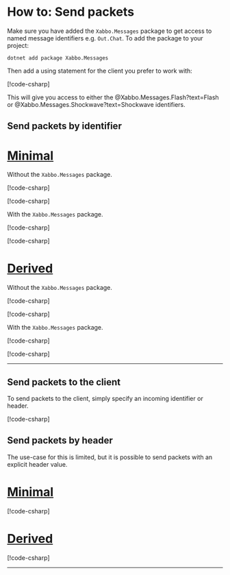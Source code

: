 # How to: Send packets

Make sure you have added the `Xabbo.Messages` package to get access to named message identifiers e.g. `Out.Chat`. To add the package to your project:

```
dotnet add package Xabbo.Messages
```

Then add a using statement for the client you prefer to work with:

[!code-csharp[](~/src/examples/packets/minimal/Program.cs?range=3,5-6)]

This will give you access to either the @Xabbo.Messages.Flash?text=Flash or @Xabbo.Messages.Shockwave?text=Shockwave identifiers.

## Send packets by identifier

# [Minimal](#tab/minimal)

Without the `Xabbo.Messages` package.

[!code-csharp[](~/src/examples/packets/minimal/Program.cs?name=send-by-identifier-implicit)]

[!code-csharp[](~/src/examples/packets/minimal-shockwave/Program.cs?name=send-by-identifier-implicit)]

With the `Xabbo.Messages` package.

[!code-csharp[](~/src/examples/packets/minimal/Program.cs?name=send-by-identifier)]

[!code-csharp[](~/src/examples/packets/minimal-shockwave/Program.cs?name=send-by-identifier)]

# [Derived](#tab/derived)

Without the `Xabbo.Messages` package.

[!code-csharp[](~/src/examples/packets/derived/MyExtension.cs?name=send-by-identifier-implicit)]

[!code-csharp[](~/src/examples/packets/derived/MyExtension.cs?name=send-by-identifier-implicit-shockwave)]

With the `Xabbo.Messages` package.

[!code-csharp[](~/src/examples/packets/derived/MyExtension.cs?name=send-by-identifier)]

[!code-csharp[](~/src/examples/packets/derived/MyExtension.cs?name=send-by-identifier-shockwave)]

---

## Send packets to the client

To send packets to the client, simply specify an incoming identifier or header.

[!code-csharp[](~/src/examples/packets/minimal/Program.cs?name=send-to-client)]

## Send packets by header

The use-case for this is limited, but it is possible to send packets with an explicit header value.

# [Minimal](#tab/minimal)

[!code-csharp[](~/src/examples/packets/minimal/Program.cs?name=send-header)]

# [Derived](#tab/derived)

[!code-csharp[](~/src/examples/packets/derived/MyExtension.cs?name=send-header)]

---
